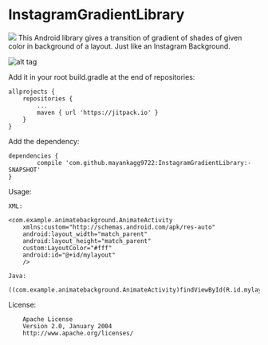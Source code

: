 # InstagramGradientLibrary
[![](https://jitpack.io/v/mayankagg9722/InstagramGradientLibrary.svg)](https://jitpack.io/#mayankagg9722/InstagramGradientLibrary)
This Android library gives a transition of gradient of shades of given color in background of a layout. Just like an Instagram Background.

![alt tag](https://github.com/mayankagg9722/InstagramGradientLibrary/blob/master/InstaGradient.gif)  



Add it in your root build.gradle at the end of repositories:

	allprojects {
		repositories {
			...
			maven { url 'https://jitpack.io' }
		}
	}
  
Add the dependency:
	
	dependencies {
	        compile 'com.github.mayankagg9722:InstagramGradientLibrary:-SNAPSHOT'
	}
	
Usage:

	XML:
	
	<com.example.animatebackground.AnimateActivity
        xmlns:custom="http://schemas.android.com/apk/res-auto"
        android:layout_width="match_parent"
        android:layout_height="match_parent"
        custom:LayoutColor="#fff"
        android:id="@+id/mylayout"
        />
	
	Java:

	((com.example.animatebackground.AnimateActivity)findViewById(R.id.mylayout)).setColor(Color.parseColor("#8057e1"));
  
  License:
                                                       
		Apache License
 		Version 2.0, January 2004
		http://www.apache.org/licenses/
